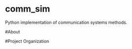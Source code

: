 # comm_sim
Python implementation of communication systems methods.



#About



#Project Organization
